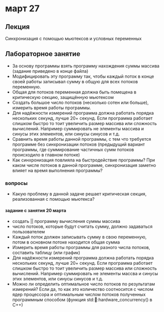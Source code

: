 # март 27

##  Лекция
Синхронизация с помощью мьютексов и условных переменных


## Лабораторное занятие
- За основу программы взять программу нахождения суммы массива (задание приведено в конце файла)
- Модифицировать эту программу так, чтобы каждый поток в конце своей работы записывал сумму в общую для всех потоков переменную.
- Общая для потоков переменная должна быть помещена в критическую секцию, защищённую мьютексом
- Создать большое число потоков (несколько сотен или больше), измерить время работы программы.
- Для надёжности измерений программа должна работать порядка нескольких секунд, лучше 20+ секунд. Если программа работает слишком быстро то тоит увеличить размер массива или сложность вычислений. Например суммировать не элементы массива и синусы этих элементов, или синусы синусов и т.д.
- Сравнить время работы данной программы, с тем что требуется программе без синхронизации потоков (предыдущий вариант программы, где суммирование частичных сумм потоков происходило в главном потоке)
- Как синхронизация повлияла на быстродействие программы? При каком числе потоков в данной программе, синхронизация заметно влияет на время выполнения программы?

### вопросы
- Какую проблему в данной задаче решает критическая секция, реализованная с помощью мьютекса?


#### задание с занятия 20 марта
- создать || программу вычисления суммы массива
- число потоков, которые будут считать сумму, должно задаваться пользователем
- Каждый поток должен записывать сумму в свою переменную, потом в основном потоке находится общая сумма
- Измерить время работы программы для разного числа потоков, составить таблицу (или график)
- Для надёжности измерений программа должна работать порядка нескольких секунд, лучше 20+ секунд. Если программа работает слишком быстро то тоит увеличить размер массива или сложность вычислений. Например суммировать не элементы массва и синусы этих элементов, или синусы синусов и т.д.
- Можно ли определить оптимальное число потоков по результатам измерений? Если да, то как это количество соотносится с числом ядер процессора и оптимальным числом потоков полученных программным способом (функция std::thread::hardware_concurrency() в C++)
